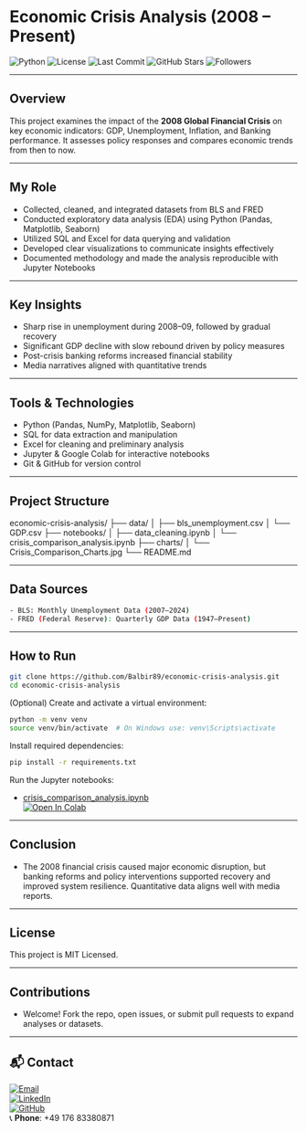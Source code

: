 # Economic Crisis Analysis (2008 – Present)

![Python](https://img.shields.io/badge/python-3.8-blue)
![License](https://img.shields.io/badge/license-MIT-green)
![Last Commit](https://img.shields.io/github/last-commit/Balbir89/economic-crisis-analysis)
![GitHub Stars](https://img.shields.io/github/stars/Balbir89/economic-crisis-analysis?style=social)
![Followers](https://img.shields.io/github/followers/Balbir89?style=social)

---

## Overview  
This project examines the impact of the **2008 Global Financial Crisis** on key economic indicators: GDP, Unemployment, Inflation, and Banking performance. It assesses policy responses and compares economic trends from then to now.

---

## My Role  
- Collected, cleaned, and integrated datasets from BLS and FRED  
- Conducted exploratory data analysis (EDA) using Python (Pandas, Matplotlib, Seaborn)  
- Utilized SQL and Excel for data querying and validation  
- Developed clear visualizations to communicate insights effectively  
- Documented methodology and made the analysis reproducible with Jupyter Notebooks  

---

## Key Insights  
- Sharp rise in unemployment during 2008–09, followed by gradual recovery  
- Significant GDP decline with slow rebound driven by policy measures  
- Post-crisis banking reforms increased financial stability  
- Media narratives aligned with quantitative trends  

---

## Tools & Technologies  
- Python (Pandas, NumPy, Matplotlib, Seaborn)  
- SQL for data extraction and manipulation  
- Excel for cleaning and preliminary analysis  
- Jupyter & Google Colab for interactive notebooks  
- Git & GitHub for version control  

---

## Project Structure  
economic-crisis-analysis/
├── data/
│ ├── bls_unemployment.csv
│ └── GDP.csv
├── notebooks/
│ ├── data_cleaning.ipynb
│ └── crisis_comparison_analysis.ipynb
├── charts/
│ └── Crisis_Comparison_Charts.jpg
└── README.md

---

## Data Sources  
```bash
- BLS: Monthly Unemployment Data (2007–2024)  
- FRED (Federal Reserve): Quarterly GDP Data (1947–Present)
```

---

## How to Run

```bash
git clone https://github.com/Balbir89/economic-crisis-analysis.git
cd economic-crisis-analysis
```

(Optional) Create and activate a virtual environment:
```bash
python -m venv venv
source venv/bin/activate  # On Windows use: venv\Scripts\activate
```


Install required dependencies:
```bash
pip install -r requirements.txt
```

Run the Jupyter notebooks:

- [crisis_comparison_analysis.ipynb](https://colab.research.google.com/github/Balbir89/economic-crisis-analysis/blob/main/notebooks/crisis_comparison_analysis.ipynb)  
  [![Open In Colab](https://colab.research.google.com/assets/colab-badge.svg)](https://colab.research.google.com/github/Balbir89/economic-crisis-analysis/blob/main/economic_crisis_analysis.ipynb)




---

## Conclusion

- The 2008 financial crisis caused major economic disruption, but banking reforms and policy interventions supported recovery and improved system resilience. Quantitative data aligns well with media reports.

---

## License

This project is MIT Licensed.

---

## Contributions

- Welcome! Fork the repo, open issues, or submit pull requests to expand analyses or datasets.

---

## 📬 Contact

[![Email](https://img.shields.io/badge/Email-balbirbhatia.20@gmail.com-D14836?style=for-the-badge&logo=gmail&logoColor=white)](mailto:balbirbhatia.20@gmail.com)  
[![LinkedIn](https://img.shields.io/badge/LinkedIn-Balbir--Singh-0077B5?style=for-the-badge&logo=linkedin&logoColor=white)](https://www.linkedin.com/in/balbir-finance-investment-berlin)  
[![GitHub](https://img.shields.io/badge/GitHub-Balbir89-181717?style=for-the-badge&logo=github&logoColor=white)](https://github.com/Balbir89)  
📞 **Phone**: +49 176 83380871




